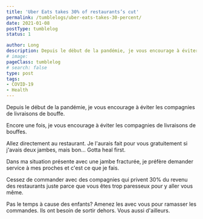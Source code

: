 ```yaml
---
title: 'Uber Eats takes 30% of restaurants’s cut'
permalink: /tumblelogs/uber-eats-takes-30-percent/
date: 2021-01-08
postType: tumblelog
status: 1

author: Long
description: Depuis le début de la pandémie, je vous encourage à éviter les compagnies de livraisons de bouffe. Encore une fois, je vous encourage à éviter les compagnies de livraisons de bouffes.
# image:
pageClass: tumblelog
# search: false
type: post
tags:
- COVID-19
- Health
---
```


Depuis le début de la pandémie, je vous encourage à éviter les compagnies de livraisons de bouffe.

Encore une fois, je vous encourage à éviter les compagnies de livraisons de bouffes.

Allez directement au restaurant. Je l'aurais fait pour vous gratuitement si j'avais deux jambes, mais bon... Gotta heal first.

Dans ma situation présente avec une jambe fracturée, je préfère demander service à mes proches et c'est ce que je fais.

Cessez de commander avec des compagnies qui privent 30% du revenu des restaurants juste parce que vous êtes trop paresseux pour y aller vous même.

Pas le temps à cause des enfants? Amenez les avec vous pour ramasser les commandes. Ils ont besoin de sortir dehors. Vous aussi d'ailleurs.
